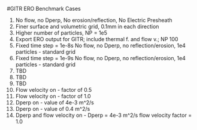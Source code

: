 #GITR ERO Benchmark Cases

1. No flow, no Dperp, No erosion/reflection, No Electric Presheath
2. Finer surface and volumetric grid, 0.1mm in each direction
3. Higher number of particles, NP = 1e5
4. Export ERO output for GITR; include thermal f. and flow v.; NP 100
5. Fixed time step = 1e-8s No flow, no Dperp, no reflection/erosion, 1e4 particles - standard grid 
6. Fixed time step = 1e-9s No flow, no Dperp, no reflection/erosion, 1e4 particles - standard grid 
7. TBD
8. TBD
9. TBD
10. Flow velocity on - factor of 0.5
11. Flow velocity on - factor of 1.0
12. Dperp on - value of 4e-3 m^2/s
13. Dperp on - value of 0.4 m^2/s
14. Dperp and flow velocity on - Dperp = 4e-3 m^2/s flow velocity factor = 1.0
